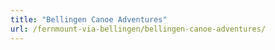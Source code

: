 ```yaml
---
title: "Bellingen Canoe Adventures"
url: /fernmount-via-bellingen/bellingen-canoe-adventures/
---
```

